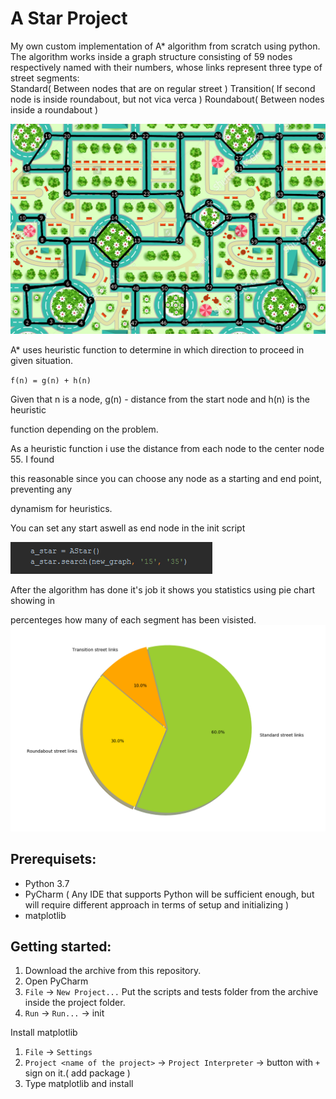 
# A Star Project

My own custom implementation of A* algorithm from scratch using python.
The algorithm works inside a graph structure consisting of 59 nodes respectively named with their numbers, whose links represent three type of street segments:  
Standard( Between nodes that are on regular street )
Transition( If second node is inside roundabout, but not vica verca )
Roundabout( Between nodes inside a roundabout )

![Image description](street_map_with_labels.png)


A* uses heuristic function to determine in which direction to proceed in given situation.  

` f(n) = g(n) + h(n) `

Given that n is a node, g(n) - distance from the start node and h(n) is the heuristic 

function depending on the problem.

As a heuristic function i use the distance from each node to the center node 55. I found 

this reasonable since you can choose any node as a starting and end point, preventing any 

dynamism for heuristics.


You can set any start aswell as end node in the init script  

![Image description](init_code.png)


After the algorithm has done it's job it shows you statistics using pie chart showing in 

percenteges how many of each segment has been visisted.   
![Image description](chart.png)



## Prerequisets:

- Python 3.7  
- PyCharm ( Any IDE that supports Python will be sufficient enough, but will require different approach in terms of setup and initializing )  
- matplotlib


## Getting started:
1. Download the archive from this repository.
2. Open PyCharm
3. `File` -> `New Project...`
Put the scripts and tests folder from the archive inside the project folder.
4. `Run` -> `Run...` -> init

Install matplotlib
1. `File` -> `Settings`
2. `Project <name of the project>` -> `Project Interpreter` -> button with `+` sign on it.( add package )  
3.  Type matplotlib and install
